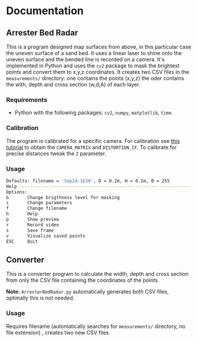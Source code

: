 # Documentation

## Arrester Bed Radar

This is a program designed map surfaces from above, in this particular case the uneven surface of a sand bed. It uses a linear laser to shine onto the uneven surface and the bended line is recorded on a camera. It's implemented in Python and uses the `cv2` package to mask the brightest points and convert them to x,y,z coordinates. It creates two CSV files in the `measurements/` directory: one contains the points (x,y,z) the oder contains the with, depth and cross section (w,d,A) of each layer.

### Requirements
+ Python with the following packages: `cv2`, `numpy`, `matplotlib`, `time`.

### Calibration 
The program is calibrated for a specific camera. For calibration see [this tutorial](https://docs.opencv.org/4.x/dc/dbb/tutorial_py_calibration.html) to obtain the `CAMERA_MATRIX` and `DISTORTION_CF`. To calibrate for precise distances tweak the `Z` parameter. 

### Usage
```bash
Defaults: filename = 'Sep24-1630', D = 0.2m, H = 0.1m, B = 255
Help ------------------------------------------------------------------
Options:
b       Change brigthness level for masking
c       Change parameters
f       Change filename
h       Help
p       Show preview
r       Record video
s       Save frame
v       Visualize saved points
ESC     Quit
```

## Converter

This is a converter program to calculate the width, depth and cross section from only the CSV file containing the coordinates of the points.

**Note:** `ArresterBedRadar.py` automatically generates both CSV files, optimally this is not needed.

### Usage 
Requires filename (automatically searches for `measurements/` directory, no file extension) , creates two new CSV files.
